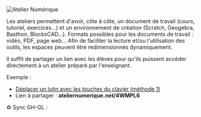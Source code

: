 ![Atelier Numérique](https://www.ateliernumerique.net/img/ateliernumerique.svg)

Les ateliers permettent d'avoir, côte à côte, un document de travail (cours, tutoriel, exercices...) et un environnement de création (Scratch, Geogebra, Basthon, BlocksCAD...). Formats possibles pour les documents de travail : vidéo, PDF, page web... Afin de faciliter la lecture et/ou l'utilisation des outils, les espaces peuvent être redimensionnés dynamiquement.

Il suffit de partager un lien avec les élèves pour qu'ils puissent accéder directement à un atelier préparé par l'enseignant.

Exemple :
* [Déplacer un lutin avec les touches du clavier (méthode 1)](https://www.ateliernumerique.net/4WMPL6) 
* Lien à partager : **ateliernumerique.net/4WMPL6**

♻️ Sync GH-GL : 
